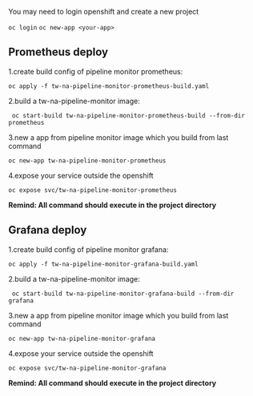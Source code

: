 
You may need to login openshift and create a new project

`oc login`
`oc new-app <your-app>`


## Prometheus deploy
1.create build config of pipeline monitor prometheus:

`oc apply -f tw-na-pipeline-monitor-prometheus-build.yaml`

2.build a tw-na-pipeline-monitor image:

` oc start-build tw-na-pipeline-monitor-prometheus-build --from-dir prometheus`

3.new a app from pipeline monitor image which you build from last command

`oc new-app tw-na-pipeline-monitor-prometheus`

4.expose your service outside the openshift

`oc expose svc/tw-na-pipeline-monitor-prometheus`

**Remind: All command should execute in the project directory**

## Grafana deploy
1.create build config of pipeline monitor grafana:

`oc apply -f tw-na-pipeline-monitor-grafana-build.yaml`

2.build a tw-na-pipeline-monitor image:

` oc start-build tw-na-pipeline-monitor-grafana-build --from-dir grafana`

3.new a app from pipeline monitor image which you build from last command

`oc new-app tw-na-pipeline-monitor-grafana`

4.expose your service outside the openshift

`oc expose svc/tw-na-pipeline-monitor-grafana`

**Remind: All command should execute in the project directory**

